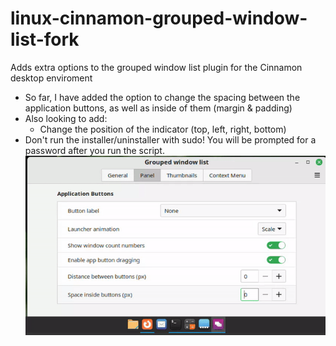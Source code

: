 # linux-cinnamon-grouped-window-list-fork
Adds extra options to the grouped window list plugin for the Cinnamon desktop enviroment

- So far, I have added the option to change the spacing between the application buttons, as well as inside of them (margin & padding)
- Also looking to add:
  - Change the position of the indicator (top, left, right, bottom)
- Don't run the installer/uninstaller with sudo! You will be prompted for a password after you run the script.
![Preview](preview.gif)
